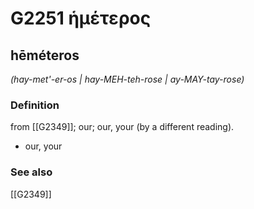 # G2251 ἡμέτερος

## hēméteros

_(hay-met'-er-os | hay-MEH-teh-rose | ay-MAY-tay-rose)_

### Definition

from [[G2349]]; our; our, your (by a different reading).

- our, your

### See also

[[G2349]]

